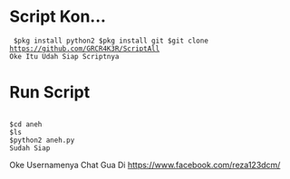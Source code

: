 # Script Kon...
<code><pre>
$pkg install python2
$pkg install git
$git clone https://github.com/GRCR4K3R/ScriptAll
Oke Itu Udah Siap Scriptnya
</code></pre>
# Run Script
<pre><code>
$cd aneh
$ls
$python2 aneh.py
Sudah Siap
</pre></code>
Oke Usernamenya Chat Gua Di https://www.facebook.com/reza123dcm/
